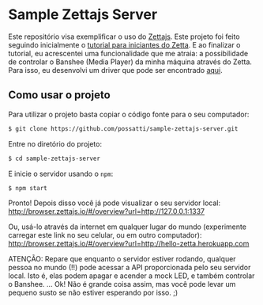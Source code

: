 # Sample Zettajs Server

Este repositório visa exemplificar o uso do [Zettajs][zettajs]. Este projeto foi feito seguindo inicialmente o [tutorial para iniciantes do Zetta][hello-zetta]. E ao finalizar o tutorial, eu acrescentei uma funcionalidade que me atraia: a possibilidade de controlar o Banshee (Media Player) da minha máquina através do Zetta. Para isso, eu desenvolvi um driver que pode ser encontrado [aqui][zetta-banshee-driver].

## Como usar o projeto

Para utilizar o projeto basta copiar o código fonte para o seu computador:

```bash
$ git clone https://github.com/possatti/sample-zettajs-server.git
```

Entre no diretório do projeto:

```bash
$ cd sample-zettajs-server
```

E inicie o servidor usando o `npm`:

```bash
$ npm start
```

Pronto! Depois disso você já pode visualizar o seu servidor local: http://browser.zettajs.io/#/overview?url=http://127.0.0.1:1337

Ou, usá-lo através da internet em qualquer lugar do mundo (experimente carregar este link no seu celular, ou em outro computador): http://browser.zettajs.io/#/overview?url=http://hello-zetta.herokuapp.com

ATENÇÃO: Repare que enquanto o servidor estiver rodando, qualquer pessoa no mundo (!!) pode acessar a API proporcionada pelo seu servidor local. Isto é, elas podem apagar e acender a mock LED, e também controlar o Banshee. ... Ok! Não é grande coisa assim, mas você pode levar um pequeno susto se não estiver esperando por isso. ;)


[hello-zetta]: http://www.zettajs.org/projects/2014/10/13/Hello-World.html
[zettajs]: http://zettajs.org/
[banshee]: http://banshee.fm/

[zetta-banshee-driver]: https://github.com/possatti/zetta-banshee-driver


